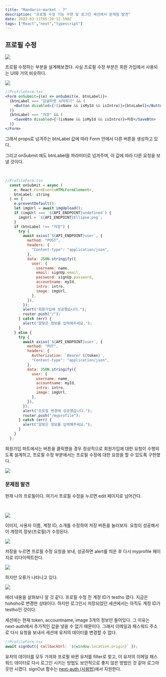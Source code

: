 ```yaml
---
title: "Mandarin-market - 7"
description: "프로필 수정 기능 구현 및 로그인 세션에서 문제점 발견"
date: 2022-03-11T05:20:12.598Z
tags: ["React","next","typescript"]
---
```

## 프로필 수정

![](/images/2a8051ea-f06d-4e98-828a-b81c1863eef4-image.png)

프로필 수정하는 부분을 설계해보겠다. 사실 프로필 수정 부분은 회원 가입에서 사용되는 UI와 거의 비슷하다.

![](/images/c72d6505-6c1e-432e-a04f-a62cf1ffce42-image.png)

```jsx
//ProfileForm.tsx
<Form onSubmit={(e) => onSubmit(e, btnLabel)}>
  {btnLabel === "감귤마켓 시작하기" && (
    <Button disabled={!(isName && isMyId && isIntro)}>{btnLabel}</Button>
  )}
  {btnLabel === "저장" && (
    <SaveBtn disabled={!(isName && isMyId && isIntro)}>저장</SaveBtn>
  )}
</Form>
```

그래서 props로 넘겨주는 btnLabel 값에 따라 Form 안에서 다른 버튼을 생성하고 있다.

그리고 onSubmit 에도 btnLabel을 파라미터로 넘겨주며, 이 값에 따라 다른 요청을 보낼 것이다.

<br>

```jsx
//ProfileForm.tsx
  const onSubmit = async (
    e: React.FormEvent<HTMLFormElement>,
    btnLabel: string
  ) => {
    e.preventDefault();
    let imgUrl = await imgUpload();
    if (imgUrl === `${API_ENDPOINT}undefined`) {
      imgUrl = `${API_ENDPOINT}Ellipse.png`;
    }
    if (btnLabel !== "저장") {
      try {
        await axios(`${API_ENDPOINT}user`, {
          method: "POST",
          headers: {
            "Content-type": "application/json",
          },
          data: JSON.stringify({
            user: {
              username: name,
              email: signUp.email,
              password: signUp.password,
              accountname: myId,
              intro: intro,
              image: imgUrl,
            },
          }),
        });
        alert("회원가입에 성공했습니다.");
        router.push("/");
      } catch (err) {
        alert("알맞은 정보를 입력해주세요.");
      }
    } else {
      try {
        await axios(`${API_ENDPOINT}user`, {
          method: "PUT",
          headers: {
            Authorization: `Bearer ${token}`,
            "Content-type": "application/json",
          },
          data: JSON.stringify({
            user: {
              username: name,
              accountname: myId,
              intro: intro,
              image: imgUrl,
            },
          }),
        });
        alert("프로필 변경에 성공했습니다.");
        router.push("/myprofile");
      } catch (err) {
        alert("알맞은 정보를 입력해주세요.");
      }
    }
  };
```

회원가입 파트에서는 버튼을 클릭했을 경우 정상적으로 회원가입에 대한 요청이 수행되도록 설계하고, 프로필 수정 부분에서는 프로필 수정에 대한 요청을 할 수 있도록 구현했다.

![](/images/0313393b-72d1-4668-b240-c8590d541159-image.png)

### 문제점 발견

현재 나의 프로필이다. 여기서 프로필 수정을 누르면 edit 페이지로 넘어간다.

<br>


![](/images/3c696440-469b-49c1-8864-964c37de6ac9-image.png)

이미지, 사용자 이름, 계정 ID, 소개를 수정하여 저장 버튼을 눌러보자. 요청이 성공해서 이 계정의 정보(프로필)가 수정된다.

![](/images/4d42abe6-6a2f-4e59-bca8-e8f38647460f-image.png)

저장을 누르면 프로필 수정 요청을 보내, 성공하면 alert를 띄운 후 다시 myprofile 페이지로 리다이렉트한다.

![](/images/377d9e0c-417f-49b3-b5e8-06e55ddf7fee-image.png)

하지만 오류가 나타나고 있다.

![](/images/14352e83-6df9-47c2-a31e-2ec2a83c3969-image.png)

에러 내용을 살펴보니 알 것 같다. 프로필 수정 전 계정 ID가 testho 였다. 지금은 hohoho로 변경한 상태이다. 하지만 로그인시 저장되었던 세션에서는 아직도 계정 ID가 testho인 것이다.

세션에는 현재 token, accountname, image 3개의 정보만 들어있다. 그 이유는 next-auth에서 추가적인 값을 넣을 수 없기 때문이다. 그래서 이메일과 패스워드 주소로 다시 요청을 보내서 세션에 유저의 데이터를 변경할 수 없다.

```jsx
//ProfileForm.tsx
await signOut({ callbackUrl: `${window.location.origin}` });
```

유저의 데이터를 모두 가져와 프로필 바뀐 유저를 filter로 찾고, 이 유저의 이메일 패스워드 데이터로 다시 로그인 시키는 방법도 보안적으로 좋지 않은 방법인 것 같아 로그아웃만 시켰다. signOut 함수는 [next-auth (사용법)](https://velog.io/@leehyunho2001/Mandarin-market-4)에서 지원한다. 
